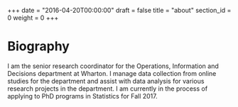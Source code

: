 +++
date = "2016-04-20T00:00:00"
draft = false
title = "about"
section_id = 0
weight = 0
+++

# Biography

I am the senior research coordinator for the Operations, Information and Decisions department at Wharton. I manage data collection from online studies for the department and assist with data analysis for various research projects in the department. I am currently in the process of applying to PhD programs in Statistics for Fall 2017.
